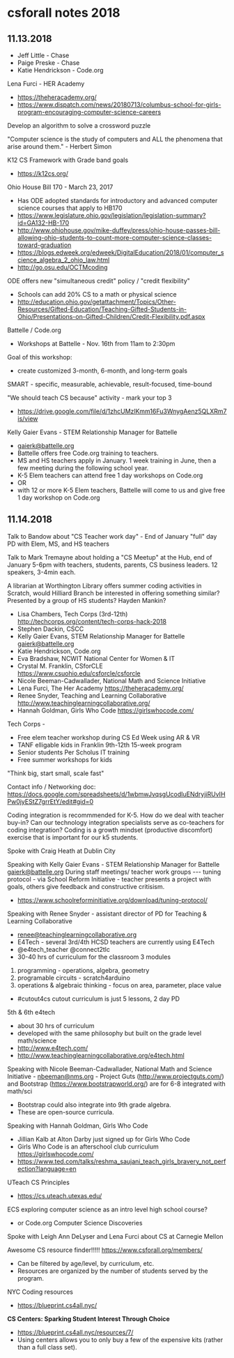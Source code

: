 # csforall notes 2018

## 11.13.2018

- Jeff Little - Chase
- Paige Preske - Chase
- Katie Hendrickson - Code.org

Lena Furci - HER Academy
- <https://theheracademy.org/>
- <https://www.dispatch.com/news/20180713/columbus-school-for-girls-program-encouraging-computer-science-careers>

Develop an algorithm to solve a crossword puzzle

"Computer science is the study of computers and ALL the phenomena that arise around them." - Herbert Simon

K12 CS Framework with Grade band goals
- <https://k12cs.org/>

Ohio House Bill 170 - March 23, 2017
- Has ODE adopted standards for introductory and advanced computer science courses that apply to HB170
- <https://www.legislature.ohio.gov/legislation/legislation-summary?id=GA132-HB-170>
- <http://www.ohiohouse.gov/mike-duffey/press/ohio-house-passes-bill-allowing-ohio-students-to-count-more-computer-science-classes-toward-graduation>
- <https://blogs.edweek.org/edweek/DigitalEducation/2018/01/computer_science_algebra_2_ohio_law.html>
- <http://go.osu.edu/OCTMcoding>

ODE offers new "simultaneous credit" policy / "credit flexibility"
- Schools can add 20% CS to a math or physical science
- <http://education.ohio.gov/getattachment/Topics/Other-Resources/Gifted-Education/Teaching-Gifted-Students-in-Ohio/Presentations-on-Gifted-Children/Credit-Flexibility.pdf.aspx>

Battelle / Code.org
- Workshops at Battelle - Nov. 16th from 11am to 2:30pm

Goal of this workshop:
- create customized 3-month, 6-month, and long-term goals

SMART - specific, measurable, achievable, result-focused, time-bound

"We should teach CS because" activity - mark your top 3
- <https://drive.google.com/file/d/1zhcUMzlKmm16Fu3WnygAenz5QLXRm7is/view>

Kelly Gaier Evans - STEM Relationship Manager for Battelle
- gaierk@battelle.org
- Battelle offers free Code.org training to teachers.
- MS and HS teachers apply in January. 1 week training in June, then a few meeting during the following school year.
- K-5 Elem teachers can attend free 1 day workshops on Code.org
- OR
- with 12 or more K-5 Elem teachers, Battelle will come to us and give free 1 day workshop on Code.org

## 11.14.2018

Talk to Bandow about "CS Teacher work day" - End of January "full" day PD with Elem, MS, and HS teachers

Talk to Mark Tremayne about holding a "CS Meetup" at the Hub, end of January 5-6pm with teachers, students, parents, CS business leaders. 12 speakers, 3-4min each.

A librarian at Worthington Library offers summer coding activities in Scratch, would Hilliard Branch be interested in offering something similar? Presented by a group of HS students? Hayden Mankin?

- Lisa Chambers, Tech Corps (3rd-12th) <http://techcorps.org/content/tech-corps-hack-2018>
- Stephen Dackin, CSCC
- Kelly Gaier Evans, STEM Relationship Manager for Battelle gaierk@battelle.org
- Katie Hendrickson, Code.org
- Eva Bradshaw, NCWIT National Center for Women & IT
- Crystal M. Franklin, CSforCLE <https://www.csuohio.edu/csforcle/csforcle>
- Nicole Beeman-Cadwallader, National Math and Science Initiative
- Lena Furci, The Her Academy <https://theheracademy.org/>
- Renee Snyder, Teaching and Learning Collaborative <http://www.teachinglearningcollaborative.org/>
- Hannah Goldman, Girls Who Code <https://girlswhocode.com/>

Tech Corps -
- Free elem teacher workshop during CS Ed Week using AR & VR
- TANF elligable kids in Franklin 9th-12th 15-week program
- Senior students Per Scholus IT training
- Free summer workshops for kids

"Think big, start small, scale fast"

Contact info / Networking doc: <https://docs.google.com/spreadsheets/d/1wbmwJvqsgUcodIuENdryjiRUvIHPw0jyEStZ7grrEtY/edit#gid=0>

Coding integration is recommmended for K-5. How do we deal with teacher buy-in? Can our technology integration specialists serve as co-teachers for coding integration? Coding is a growth mindset (productive discomfort) exercise that is important for our k5 students.

Spoke with Craig Heath at Dublin City

Speaking with Kelly Gaier Evans - STEM Relationship Manager for Battelle gaierk@battelle.org During staff meetings/ teacher work groups --- tuning protocol - via School Reform Initiative - teacher presents a project with goals, others give feedback and constructive critisism.
- <https://www.schoolreforminitiative.org/download/tuning-protocol/>

Speaking with Renee Snyder - assistant director of PD for Teaching & Learning Collaborative
- renee@teachinglearningcollaborative.org
- E4Tech - several 3rd/4th HCSD teachers are currently using E4Tech
- @e4tech_teacher @connect2tlc
- 30-40 hrs of curriculum for the classroom
3 modules
1. programming - operations, algebra, geometry
2. programable circuits - scratch4arduino
3. operations & algebraic thinking - focus on area, parameter, place value

- #cutout4cs cutout curriculum is just 5 lessons, 2 day PD

5th & 6th e4tech
- about 30 hrs of curriculum
- developed with the same philosophy but built on the grade level math/science
- <http://www.e4tech.com/>
- <http://www.teachinglearningcollaborative.org/e4tech.html>

Speaking with Nicole Beeman-Cadwallader, National Math and Science Initiative - nbeeman@nms.org - Project Guts (<http://www.projectguts.com/>) and Bootstrap (<https://www.bootstrapworld.org/>) are for 6-8 integrated with math/sci
- Bootstrap could also integrate into 9th grade algebra.
- These are open-source curricula.

Speaking with Hannah Goldman, Girls Who Code
- Jillian Kalb at Alton Darby just signed up for Girls Who Code
- Girls Who Code is an afterschool club curriculum <https://girlswhocode.com/>
- <https://www.ted.com/talks/reshma_saujani_teach_girls_bravery_not_perfection?language=en>

UTeach CS Principles
- <https://cs.uteach.utexas.edu/>

ECS exploring computer science as an intro level high school course?
- or Code.org Computer Science Discoveries

Spoke with Leigh Ann DeLyser and Lena Furci about CS at Carnegie Mellon

Awesome CS resource finder!!!!! <https://www.csforall.org/members/>
- Can be filtered by age/level, by curriculum, etc.
- Resources are organized by the number of students served by the program.

NYC Coding resources
- <https://blueprint.cs4all.nyc/>

**CS Centers: Sparking Student Interest Through Choice**
- <https://blueprint.cs4all.nyc/resources/7/>
- Using centers allows you to only buy a few of the expensive kits (rather than a full class set).
